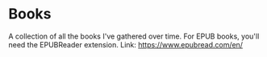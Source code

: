 # Books
A collection of all the books I've gathered over time.
For EPUB books, you'll need the EPUBReader extension.
Link: https://www.epubread.com/en/
